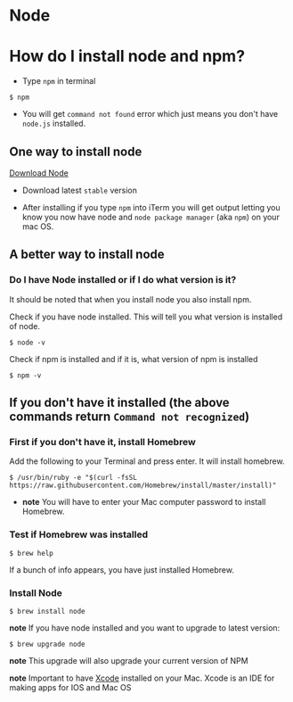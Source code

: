 # Node

# How do I install node and npm?
* Type `npm` in terminal

```
$ npm
```

* You will get `command not found` error which just means you don't have `node.js` installed.

## One way to install node
[Download Node](https://nodejs.org/en/)

* Download latest `stable` version

* After installing if you type `npm` into iTerm you will get output letting you know you now have node and `node package manager` (aka `npm`) on your mac OS.

## A better way to install node

### Do I have Node installed or if I do what version is it?
It should be noted that when you install node you also install npm.

Check if you have node installed. This will tell you what version is installed of node.

`$ node -v`

Check if npm is installed and if it is, what version of npm is installed

`$ npm -v`

## If you don't have it installed (the above commands return `Command not recognized`)

### First if you don't have it, install Homebrew
Add the following to your Terminal and press enter. It will install homebrew.

`$ /usr/bin/ruby -e "$(curl -fsSL https://raw.githubusercontent.com/Homebrew/install/master/install)"`

* **note** You will have to enter your Mac computer password to install Homebrew.

### Test if Homebrew was installed

`$ brew help`

If a bunch of info appears, you have just installed Homebrew.

### Install Node

`$ brew install node`

**note** If you have node installed and you want to upgrade to latest version:

`$ brew upgrade node`

**note** This upgrade will also upgrade your current version of NPM

**note** Important to have [Xcode](https://idmsa.apple.com/IDMSWebAuth/login?appIdKey=891bd3417a7776362562d2197f89480a8547b108fd934911bcbea0110d07f757&path=%2Fdownload%2F&rv=1) installed on your Mac.
Xcode is an IDE for making apps for IOS and Mac OS
